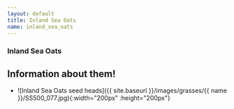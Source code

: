 ```yaml
---
layout: default
title: Inland Sea Oats
name: inland_sea_oats
---
```

### Inland Sea Oats

## Information about them!

+ ![Inland Sea Oats seed heads]({{ site.baseurl }}/images/grasses/{{ name }}/SS500_077.jpg){:width="200px" :height="200px"}

